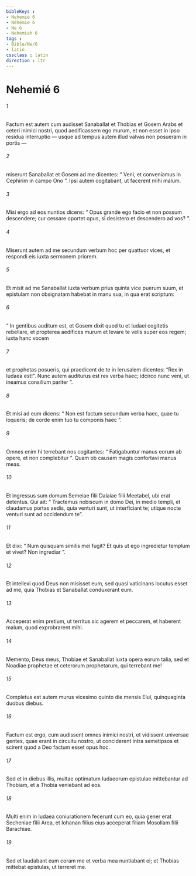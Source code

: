 ```yaml
---
bibleKeys : 
- Nehemié 6
- Néhémie 6
- Ne 6
- Nehemiah 6
tags : 
- Bible/Ne/6
- latin
cssclass : latin
direction : ltr
---
```


# Nehemié 6

###### 1
Factum est autem cum audisset Sanaballat et Thobias et Gosem Arabs et ceteri inimici nostri, quod aedificassem ego murum, et non esset in ipso residua interruptio — usque ad tempus autem illud valvas non posueram in portis — 
###### 2
miserunt Sanaballat et Gosem ad me dicentes: “ Veni, et conveniamus in Cephirim in campo Ono ”. Ipsi autem cogitabant, ut facerent mihi malum. 
###### 3
Misi ergo ad eos nuntios dicens: “ Opus grande ego facio et non possum descendere; cur cessare oportet opus, si desistero et descendero ad vos? ”. 
###### 4
Miserunt autem ad me secundum verbum hoc per quattuor vices, et respondi eis iuxta sermonem priorem.
###### 5
Et misit ad me Sanaballat iuxta verbum prius quinta vice puerum suum, et epistulam non obsignatam habebat in manu sua, in qua erat scriptum: 
###### 6
“ In gentibus auditum est, et Gosem dixit quod tu et Iudaei cogitetis rebellare, et propterea aedifices murum et levare te velis super eos regem; iuxta hanc vocem 
###### 7
et prophetas posueris, qui praedicent de te in Ierusalem dicentes: “Rex in Iudaea est!”. Nunc autem auditurus est rex verba haec; idcirco nunc veni, ut ineamus consilium pariter ”. 
###### 8
Et misi ad eum dicens: “ Non est factum secundum verba haec, quae tu loqueris; de corde enim tuo tu componis haec ”. 
###### 9
Omnes enim hi terrebant nos cogitantes: “ Fatigabuntur manus eorum ab opere, et non complebitur ”. Quam ob causam magis confortavi manus meas.
###### 10
Et ingressus sum domum Semeiae filii Dalaiae filii Meetabel, ubi erat detentus. Qui ait: “ Tractemus nobiscum in domo Dei, in medio templi, et claudamus portas aedis, quia venturi sunt, ut interficiant te; utique nocte venturi sunt ad occidendum te”.
###### 11
Et dixi: “ Num quisquam similis mei fugit? Et quis ut ego ingredietur templum et vivet? Non ingrediar ”. 
###### 12
Et intellexi quod Deus non misisset eum, sed quasi vaticinans locutus esset ad me, quia Thobias et Sanaballat conduxerant eum. 
###### 13
Acceperat enim pretium, ut territus sic agerem et peccarem, et haberent malum, quod exprobrarent mihi. 
###### 14
Memento, Deus meus, Thobiae et Sanaballat iuxta opera eorum talia, sed et Noadiae prophetae et ceterorum prophetarum, qui terrebant me!
###### 15
Completus est autem murus vicesimo quinto die mensis Elul, quinquaginta duobus diebus. 
###### 16
Factum est ergo, cum audissent omnes inimici nostri, et vidissent universae gentes, quae erant in circuitu nostro, ut conciderent intra semetipsos et scirent quod a Deo factum esset opus hoc.
###### 17
Sed et in diebus illis, multae optimatum Iudaeorum epistulae mittebantur ad Thobiam, et a Thobia veniebant ad eos. 
###### 18
Multi enim in Iudaea coniurationem fecerunt cum eo, quia gener erat Secheniae filii Area, et Iohanan filius eius acceperat filiam Mosollam filii Barachiae. 
###### 19
Sed et laudabant eum coram me et verba mea nuntiabant ei; et Thobias mittebat epistulas, ut terreret me.
